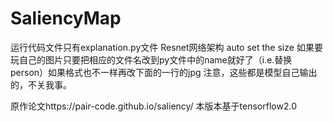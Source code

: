 # SaliencyMap
运行代码文件只有explanation.py文件  Resnet网络架构 auto set the size
如果要玩自己的图片只要把相应的文件名改到py文件中的name就好了（i.e.替换 person）如果格式也不一样再改下面的一行的jpg
注意，这些都是模型自己输出的，不关我事。

原作论文https://pair-code.github.io/saliency/
本版本基于tensorflow2.0
